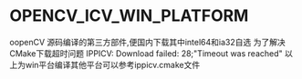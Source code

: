 # OPENCV_ICV_WIN_PLATFORM
oopenCV 源码编译的第三方部件,便国内下载其中intel64和ia32自选
为了解决CMake下载超时问题 IPPICV: Download failed: 28;"Timeout was reached"
以上为win平台编译其他平台可以参考ippicv.cmake文件
